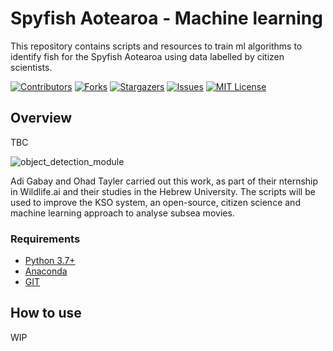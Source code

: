 # Spyfish Aotearoa - Machine learning

This repository contains scripts and resources to train ml algorithms to identify fish for the Spyfish Aotearoa using data labelled by citizen scientists. 

<!-- PROJECT SHIELDS -->
<!--
*** I'm using markdown "reference style" links for readability.
*** Reference links are enclosed in brackets [ ] instead of parentheses ( ).
*** See the bottom of this document for the declaration of the reference variables
*** for contributors-url, forks-url, etc. This is an optional, concise syntax you may use.
*** https://www.markdownguide.org/basic-syntax/#reference-style-links
-->
[![Contributors][contributors-shield]][contributors-url]
[![Forks][forks-shield]][forks-url]
[![Stargazers][stars-shield]][stars-url]
[![Issues][issues-shield]][issues-url]
[![MIT License][license-shield]][license-url]

## Overview
TBC 

![object_detection_module][object_detection_module]
 

Adi Gabay and Ohad Tayler carried out this work, as part of their nternship in Wildlife.ai and their studies in the Hebrew University. The scripts will be used to improve the KSO system, an open-source, citizen science and machine learning approach to analyse subsea movies. 

### Requirements
* [Python 3.7+](https://www.python.org/)
* [Anaconda](https://docs.anaconda.com/anaconda/install/index.html)
* [GIT](https://git-scm.com/downloads)

## How to use
WIP
<!-- MARKDOWN LINKS & IMAGES -->
<!-- https://www.markdownguide.org/basic-syntax/#reference-style-links -->
[contributors-shield]: https://img.shields.io/github/contributors/wildlifeai/spyfish_ml.svg?style=for-the-badge
[contributors-url]: https://https://github.com/wildlifeai/spyfish_ml/graphs/contributors
[forks-shield]: https://img.shields.io/github/forks/wildlifeai/spyfish_ml.svg?style=for-the-badge
[forks-url]: https://github.com/wildlifeai/spyfish_ml/network/members
[stars-shield]: https://img.shields.io/github/stars/wildlifeai/spyfish_ml.svg?style=for-the-badge
[stars-url]: https://github.com/wildlifeai/spyfish_ml/stargazers
[issues-shield]: https://img.shields.io/github/issues/wildlifeai/spyfish_ml.svg?style=for-the-badge
[issues-url]: https://github.com/wildlifeai/spyfish_ml/issues
[license-shield]: https://img.shields.io/github/license/wildlifeai/spyfish_ml.svg?style=for-the-badge
[license-url]: https://github.com/wildlifeai/spyfish_ml/blob/main/LICENSE.txt
[object_detection_module]: https://github.com/ocean-data-factory-sweden/koster_data_management/blob/main/images/Koster_object_detection_module.png?raw=true
